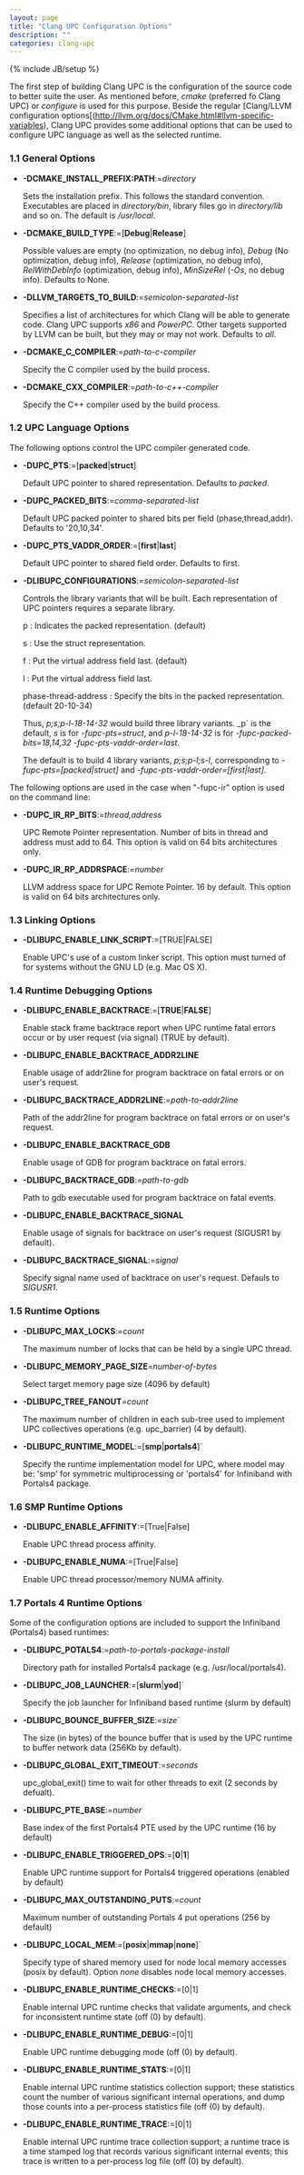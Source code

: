 ```yaml
---
layout: page
title: "Clang UPC Configuration Options"
description: ""
categories: clang-upc
---
```

{% include JB/setup %}

The first step of building Clang UPC is the configuration of the source code
to better suite the user.  As mentioned before, _cmake_ (preferred fo Clang
UPC) or _configure_ is used for this purpose.  Beside the regular [Clang/LLVM
configuration options[(http://llvm.org/docs/CMake.html#llvm-specific-variables),
Clang UPC provides some additional options that can be used to configure
UPC language as well as the selected runtime.

### 1.1 General Options

* __-DCMAKE_INSTALL_PREFIX:PATH__:=_directory_

  Sets the installation prefix. This follows the standard
  convention. Executables are placed in _directory/bin_,
  library files go in _directory/lib_ and so on. The default
  is _/usr/local_.

* __-DCMAKE_BUILD_TYPE__:=[__Debug__\|__Release__]

  Possible values are empty (no optimization, no debug info),
  _Debug_ (No optimization, debug info), _Release_ (optimization,
  no debug info), _RelWithDebInfo_ (optimization, debug info),
  _MinSizeRel_ (_-Os_, no debug info). Defaults to None.

* __-DLLVM_TARGETS_TO_BUILD__:=_semicolon-separated-list_

  Specifies a list of architectures for which Clang will be able
  to generate code. Clang UPC supports _x86_ and _PowerPC_.
  Other targets supported by LLVM can be built, but they may or
  may not work. Defaults to _all_.

* __-DCMAKE_C_COMPILER__:=_path-to-c-compiler_

  Specify the C compiler used by the build process.

* __-DCMAKE_CXX_COMPILER__:=_path-to-c++-compiler_

  Specify the C++ compiler used by the build process.

### 1.2 UPC Language Options

The following options control the UPC compiler generated code.

* __-DUPC_PTS__:=[__packed__\|__struct__]

  Default UPC pointer to shared representation. Defaults to _packed_.

* __-DUPC_PACKED_BITS__:=_comma-separated-list_

  Default UPC packed pointer to shared bits per field
  (phase,thread,addr). Defaults to '20,10,34'.

* __-DUPC_PTS_VADDR_ORDER__:=[__first__\|__last__]

  Default UPC pointer to shared field order.  Defaults to first.

* __-DLIBUPC_CONFIGURATIONS__:=_semicolon-separated-list_

  Controls the library variants that will be built. Each
  representation of UPC pointers requires a separate library.

  p
   : Indicates the packed representation. (default)

  s
   : Use the struct representation.

  f
   : Put the virtual address field last. (default)

  l
   : Put the virtual address field last.

  phase-thread-address
   : Specify the bits in the packed representation. (default 20-10-34)

  Thus, _p;s;p-l-18-14-32_ would build three library variants.
  _p` is the default, _s_ is for _-fupc-pts=struct_, and
  _p-l-18-14-32_ is for
  _-fupc-packed-bits=18,14,32 -fupc-pts-vaddr-order=last_.

  The default is to build 4 library variants, _p;s;p-l;s-l_,
  corresponding to _-fupc-pts=[packed\|struct]_ and
  _-fupc-pts-vaddr-order=[first\|last]_.

The following options are used in the case when "-fupc-ir" option is
used on the command line:

* __-DUPC_IR_RP_BITS__:=_thread,address_

  UPC Remote Pointer representation.  Number of bits in thread and address
  must add to 64.  This option is valid on 64 bits architectures only.

* __-DUPC_IR_RP_ADDRSPACE__:=_number_

  LLVM address space for UPC Remote Pointer. 16 by default. This option
  is valid on 64 bits architectures only.

### 1.3 Linking Options

* __-DLIBUPC_ENABLE_LINK_SCRIPT__:=[TRUE\|FALSE]

  Enable UPC's use of a custom linker script. This option must
  turned of for systems without the GNU LD (e.g. Mac OS X).

### 1.4 Runtime Debugging Options

* __-DLIBUPC_ENABLE_BACKTRACE__:=[__TRUE__\|__FALSE__]

  Enable stack frame backtrace report when UPC runtime fatal
  errors occur or by user request (via signal) (TRUE by default).

* __-DLIBUPC_ENABLE_BACKTRACE_ADDR2LINE__

  Enable usage of addr2line for program backtrace on fatal
  errors or on user's request.

* __-DLIBUPC_BACKTRACE_ADDR2LINE__:=_path-to-addr2line_

  Path of the addr2line for program backtrace on fatal
  errors or on user's request.

* __-DLIBUPC_ENABLE_BACKTRACE_GDB__

  Enable usage of GDB for program backtrace on fatal errors.

* __-DLIBUPC_BACKTRACE_GDB__:=_path-to-gdb_

  Path to gdb executable used for program backtrace on fatal events.

* __-DLIBUPC_ENABLE_BACKTRACE_SIGNAL__

  Enable usage of signals for backtrace on user's request (SIGUSR1 by default).

* __-DLIBUPC_BACKTRACE_SIGNAL__:=_signal_

  Specify signal name used of backtrace on user's request.
  Defauls to _SIGUSR1_.

### 1.5 Runtime Options

* __-DLIBUPC_MAX_LOCKS__:=_count_

  The maximum number of locks that can be held by a single UPC thread.

* __-DLIBUPC_MEMORY_PAGE_SIZE__=_number-of-bytes_

  Select target memory page size (4096 by default)

* __-DLIBUPC_TREE_FANOUT__=_count_

  The maximum number of children in each sub-tree used to implement
  UPC collectives operations (e.g. upc_barrier) (4 by default).

* __-DLIBUPC_RUNTIME_MODEL__:=[__smp__\|__portals4__]`

  Specify the runtime implementation model for UPC, where model may be:
  'smp' for symmetric multiprocessing or 'portals4' for Infiniband with
  Portals4 package.

### 1.6 SMP Runtime Options

* __-DLIBUPC_ENABLE_AFFINITY__:=[True\|False]

  Enable UPC thread process affinity.

* __-DLIBUPC_ENABLE_NUMA__:=[True\|False]

  Enable UPC thread processor/memory NUMA affinity.

### 1.7 Portals 4 Runtime Options

Some of the configuration options are included to support the
Infiniband (Portals4) based runtimes:

* __-DLIBUPC_POTALS4__:=_path-to-portals-package-install_

  Directory path for installed Portals4 package (e.g. /usr/local/portals4).

* __-DLIBUPC_JOB_LAUNCHER__:=[__slurm__\|__yod__]`

  Specify the job launcher for Infiniband based runtime (slurm by default)

* __-DLIBUPC_BOUNCE_BUFFER_SIZE__:=_size_`

  The size (in bytes) of the bounce buffer that is used by the UPC
  runtime to buffer network data (256Kb by default).

* __-DLIBUPC_GLOBAL_EXIT_TIMEOUT__:=_seconds_

  upc_global_exit() time to wait for other threads to exit
  (2 seconds by defualt).

* __-DLIBUPC_PTE_BASE__:=_number_

  Base index of the first Portals4 PTE used by the UPC runtime
  (16 by default)

* __-DLIBUPC_ENABLE_TRIGGERED_OPS__:=[__0__\|__1__]

  Enable UPC runtime support for Portals4 triggered operations
  (enabled by default)

* __-DLIBUPC_MAX_OUTSTANDING_PUTS__:=_count_

  Maximum number of outstanding Portals 4 put operations (256 by default)

* __-DLIBUPC_LOCAL_MEM__:=[__posix__\|__mmap__\|__none__]`

  Specify type of shared memory used for node local memory accesses
  (posix by default). Option _none_ disables node local memory accesses.

* __-DLIBUPC_ENABLE_RUNTIME_CHECKS__:=[0\|1]
   
  Enable internal UPC runtime checks that validate arguments,
  and check for inconsistent runtime state (off (0) by default).

* __-DLIBUPC_ENABLE_RUNTIME_DEBUG__:=[0\|1]

  Enable UPC runtime debugging mode (off (0) by default).

* __-DLIBUPC_ENABLE_RUNTIME_STATS__:=[0\|1]

  Enable internal UPC runtime statistics collection support;
  these statistics count the number of various significant
  internal operations, and dump those counts into a per-process
  statistics file (off (0) by default).

* __-DLIBUPC_ENABLE_RUNTIME_TRACE__:=[0\|1]

  Enable internal UPC runtime trace collection support;
  a runtime trace is a time stamped log that records
  various significant internal events; this trace is written
  to a per-process log file (off (0) by default).

